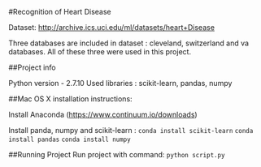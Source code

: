 #Recognition of Heart Disease

Dataset: http://archive.ics.uci.edu/ml/datasets/heart+Disease

Three databases are included in dataset : cleveland, switzerland and va databases.
All of these three were used in this project.

##Project info

Python version - 2.7.10
Used libraries : scikit-learn, pandas, numpy

##Mac OS X installation instructions:

Install Anaconda (https://www.continuum.io/downloads)

Install panda, numpy and scikit-learn :
  `` conda install scikit-learn ``
  `` conda install pandas ``
  `` conda install numpy ``


##Running Project
Run project with command:
  `` python script.py ``
